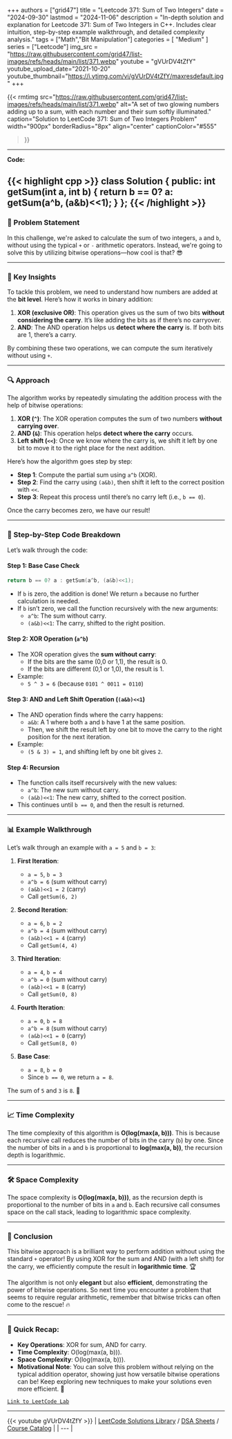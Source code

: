 
+++
authors = ["grid47"]
title = "Leetcode 371: Sum of Two Integers"
date = "2024-09-30"
lastmod = "2024-11-06"
description = "In-depth solution and explanation for Leetcode 371: Sum of Two Integers in C++. Includes clear intuition, step-by-step example walkthrough, and detailed complexity analysis."
tags = ["Math","Bit Manipulation"]
categories = [
    "Medium"
]
series = ["Leetcode"]
img_src = "https://raw.githubusercontent.com/grid47/list-images/refs/heads/main/list/371.webp"
youtube = "gVUrDV4tZfY"
youtube_upload_date="2021-10-20"
youtube_thumbnail="https://i.ytimg.com/vi/gVUrDV4tZfY/maxresdefault.jpg"
+++


{{< rmtimg 
    src="https://raw.githubusercontent.com/grid47/list-images/refs/heads/main/list/371.webp" 
    alt="A set of two glowing numbers adding up to a sum, with each number and their sum softly illuminated."
    caption="Solution to LeetCode 371: Sum of Two Integers Problem"
    width="900px"
    borderRadius="8px"
    align="center" 
    captionColor="#555"
>}}
---
**Code:**

{{< highlight cpp >}}
class Solution {
public:
    int getSum(int a, int b) {
        return b == 0? a: getSum(a^b, (a&b)<<1);
    }
};
{{< /highlight >}}
---

### 🚀 Problem Statement

In this challenge, we're asked to calculate the sum of two integers, `a` and `b`, without using the typical `+` or `-` arithmetic operators. Instead, we're going to solve this by utilizing bitwise operations—how cool is that? 😎

---

### 🧠 Key Insights

To tackle this problem, we need to understand how numbers are added at the **bit level**. Here’s how it works in binary addition:

1. **XOR (exclusive OR)**: This operation gives us the sum of two bits **without considering the carry**. It’s like adding the bits as if there’s no carryover.
2. **AND**: The AND operation helps us **detect where the carry** is. If both bits are 1, there’s a carry.

By combining these two operations, we can compute the sum iteratively without using `+`.

---

### 🔍 Approach

The algorithm works by repeatedly simulating the addition process with the help of bitwise operations:

1. **XOR (`^`)**: The XOR operation computes the sum of two numbers **without carrying over**.
2. **AND (`&`)**: This operation helps **detect where the carry** occurs.
3. **Left shift (`<<`)**: Once we know where the carry is, we shift it left by one bit to move it to the right place for the next addition.

Here’s how the algorithm goes step by step:

- **Step 1**: Compute the partial sum using `a^b` (XOR).
- **Step 2**: Find the carry using `(a&b)`, then shift it left to the correct position with `<<`.
- **Step 3**: Repeat this process until there’s no carry left (i.e., `b == 0`).

Once the carry becomes zero, we have our result!

---

### 🔨 Step-by-Step Code Breakdown

Let’s walk through the code:

#### Step 1: Base Case Check
```cpp
return b == 0? a : getSum(a^b, (a&b)<<1);
```
- If `b` is zero, the addition is done! We return `a` because no further calculation is needed.
- If `b` isn’t zero, we call the function recursively with the new arguments:
  - `a^b`: The sum without carry.
  - `(a&b)<<1`: The carry, shifted to the right position.

#### Step 2: XOR Operation (`a^b`)
- The XOR operation gives the **sum without carry**:
  - If the bits are the same (0,0 or 1,1), the result is 0.
  - If the bits are different (0,1 or 1,0), the result is 1.
- Example:
  - `5 ^ 3 = 6` (because `0101 ^ 0011 = 0110`)

#### Step 3: AND and Left Shift Operation (`(a&b)<<1`)
- The AND operation finds where the carry happens:
  - `a&b`: A 1 where both `a` and `b` have 1 at the same position.
  - Then, we shift the result left by one bit to move the carry to the right position for the next iteration.
- Example:
  - `(5 & 3) = 1`, and shifting left by one bit gives `2`.

#### Step 4: Recursion
- The function calls itself recursively with the new values:
  - `a^b`: The new sum without carry.
  - `(a&b)<<1`: The new carry, shifted to the correct position.
- This continues until `b == 0`, and then the result is returned.

---

### 📊 Example Walkthrough

Let’s walk through an example with `a = 5` and `b = 3`:

1. **First Iteration**:
   - `a = 5`, `b = 3`
   - `a^b = 6` (sum without carry)
   - `(a&b)<<1 = 2` (carry)
   - Call `getSum(6, 2)`

2. **Second Iteration**:
   - `a = 6`, `b = 2`
   - `a^b = 4` (sum without carry)
   - `(a&b)<<1 = 4` (carry)
   - Call `getSum(4, 4)`

3. **Third Iteration**:
   - `a = 4`, `b = 4`
   - `a^b = 0` (sum without carry)
   - `(a&b)<<1 = 8` (carry)
   - Call `getSum(0, 8)`

4. **Fourth Iteration**:
   - `a = 0`, `b = 8`
   - `a^b = 8` (sum without carry)
   - `(a&b)<<1 = 0` (carry)
   - Call `getSum(8, 0)`

5. **Base Case**:
   - `a = 8`, `b = 0`
   - Since `b == 0`, we return `a = 8`.

The sum of `5` and `3` is `8`. 🎉

---

### 📈 Time Complexity

The time complexity of this algorithm is **O(log(max(a, b)))**. This is because each recursive call reduces the number of bits in the carry (`b`) by one. Since the number of bits in `a` and `b` is proportional to **log(max(a, b))**, the recursion depth is logarithmic.

---

### 🛠️ Space Complexity

The space complexity is **O(log(max(a, b)))**, as the recursion depth is proportional to the number of bits in `a` and `b`. Each recursive call consumes space on the call stack, leading to logarithmic space complexity.

---

### 🏁 Conclusion

This bitwise approach is a brilliant way to perform addition without using the standard `+` operator! By using XOR for the sum and AND (with a left shift) for the carry, we efficiently compute the result in **logarithmic time**. 🏆

The algorithm is not only **elegant** but also **efficient**, demonstrating the power of bitwise operations. So next time you encounter a problem that seems to require regular arithmetic, remember that bitwise tricks can often come to the rescue! 🔥

---

### 🎯 Quick Recap:

- **Key Operations**: XOR for sum, AND for carry.
- **Time Complexity**: O(log(max(a, b))).
- **Space Complexity**: O(log(max(a, b))).
- **Motivational Note**: You can solve this problem without relying on the typical addition operator, showing just how versatile bitwise operations can be! Keep exploring new techniques to make your solutions even more efficient. 💪

[`Link to LeetCode Lab`](https://leetcode.com/problems/sum-of-two-integers/description/)

---
{{< youtube gVUrDV4tZfY >}}
| [LeetCode Solutions Library](https://grid47.xyz/leetcode/) / [DSA Sheets](https://grid47.xyz/sheets/) / [Course Catalog](https://grid47.xyz/courses/) |
| --- |
